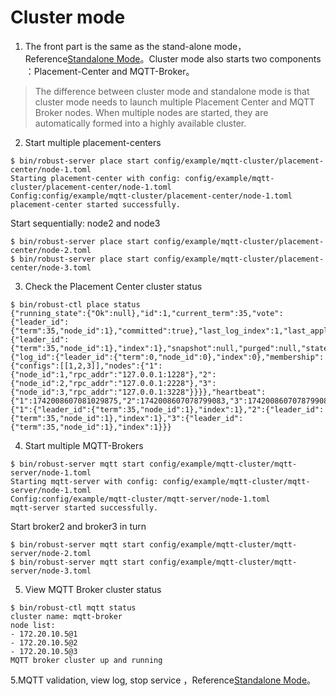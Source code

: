# Cluster mode

1. The front part is the same as the stand-alone mode，Reference[Standalone Mode](./Run-Standalone-Mode.md)。Cluster mode also starts two components ：Placement-Center and MQTT-Broker。

> The difference between cluster mode and standalone mode is that cluster mode needs to launch multiple Placement Center and MQTT Broker nodes. When multiple nodes are started, they are automatically formed into a highly available cluster.

2. Start multiple placement-centers

```shell
$ bin/robust-server place start config/example/mqtt-cluster/placement-center/node-1.toml
Starting placement-center with config: config/example/mqtt-cluster/placement-center/node-1.toml
Config:config/example/mqtt-cluster/placement-center/node-1.toml
placement-center started successfully.
```

Start sequentially: node2 and node3

```shell
$ bin/robust-server place start config/example/mqtt-cluster/placement-center/node-2.toml
$ bin/robust-server place start config/example/mqtt-cluster/placement-center/node-3.toml
```

3. Check the Placement Center cluster status

```shell
$ bin/robust-ctl place status
{"running_state":{"Ok":null},"id":1,"current_term":35,"vote":{"leader_id":{"term":35,"node_id":1},"committed":true},"last_log_index":1,"last_applied":{"leader_id":{"term":35,"node_id":1},"index":1},"snapshot":null,"purged":null,"state":"Leader","current_leader":1,"millis_since_quorum_ack":2,"last_quorum_acked":1742008607078799375,"membership_config":{"log_id":{"leader_id":{"term":0,"node_id":0},"index":0},"membership":{"configs":[[1,2,3]],"nodes":{"1":{"node_id":1,"rpc_addr":"127.0.0.1:1228"},"2":{"node_id":2,"rpc_addr":"127.0.0.1:2228"},"3":{"node_id":3,"rpc_addr":"127.0.0.1:3228"}}}},"heartbeat":{"1":1742008607081029875,"2":1742008607078799083,"3":1742008607078799083},"replication":{"1":{"leader_id":{"term":35,"node_id":1},"index":1},"2":{"leader_id":{"term":35,"node_id":1},"index":1},"3":{"leader_id":{"term":35,"node_id":1},"index":1}}}
```

4. Start multiple MQTT-Brokers

```shell
$ bin/robust-server mqtt start config/example/mqtt-cluster/mqtt-server/node-1.toml
Starting mqtt-server with config: config/example/mqtt-cluster/mqtt-server/node-1.toml
Config:config/example/mqtt-cluster/mqtt-server/node-1.toml
mqtt-server started successfully.
```

Start broker2 and broker3 in turn

```shell
$ bin/robust-server mqtt start config/example/mqtt-cluster/mqtt-server/node-2.toml
$ bin/robust-server mqtt start config/example/mqtt-cluster/mqtt-server/node-3.toml
```

5. View MQTT Broker cluster status

```shell
$ bin/robust-ctl mqtt status
cluster name: mqtt-broker
node list:
- 172.20.10.5@1
- 172.20.10.5@2
- 172.20.10.5@3
MQTT broker cluster up and running
```

5.MQTT validation, view log, stop service ，Reference[Standalone Mode](./Run-Standalone-Mode.md)。
